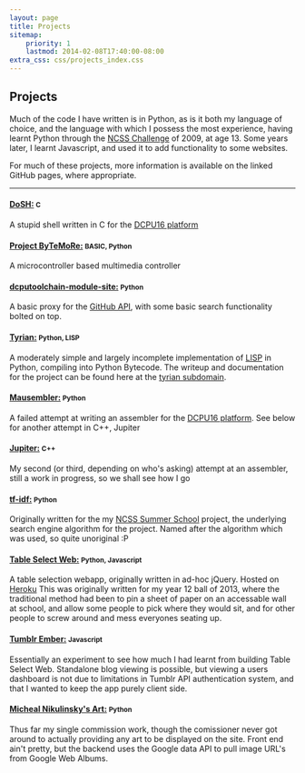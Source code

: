 ```yaml
---
layout: page
title: Projects
sitemap:
    priority: 1
    lastmod: 2014-02-08T17:40:00-08:00
extra_css: css/projects_index.css
---
```


## Projects

Much of the code I have written is in Python, as is it both my language of choice, and the language with which I possess the most experience, having learnt Python through the [NCSS Challenge](https://groklearning.com/challenge/) of 2009, at age 13. Some years later, I learnt Javascript, and used it to add functionality to some websites.

For much of these projects, more information is available on the linked GitHub pages, where appropriate.

---

#### [DoSH:](https://github.com/Mause/DoSH) <small>C</small>
A stupid shell written in C for the [DCPU16 platform](http://dcpu.com/)

#### [Project ByTeMoRe:](bytemore) <small>BASIC, Python</small>
A microcontroller based multimedia controller

#### [dcputoolchain-module-site:](http://github.com/Mause/dcputoolchain-module-site) <small>Python</small>
A basic proxy for the [GitHub API](http://developer.github.com/), with some basic search functionality bolted on top.

#### [Tyrian:](https://github.com/Mause/tyrian) <small>Python, LISP</small>
A moderately simple and largely incomplete implementation of [LISP](http://en.wikipedia.org/wiki/Lisp_(programming_language)) in Python, compiling into Python Bytecode. The writeup and documentation for the project can be found here at the [tyrian subdomain](http://tyrian.mause.me/).

#### [Mausembler:](https://github.com/Mause/mausemblr) <small>Python</small>
A failed attempt at writing an assembler for the [DCPU16 platform](http://dcpu.com). See below for another attempt in C++, Jupiter

#### [Jupiter:](https://github.com/Mause/jupiter) <small>C++</small>
My second (or third, depending on who's asking) attempt at an assembler, still a work in progress, so we shall see how I go

#### [tf-idf:](https://github.com/Mause/tf-idf) <small>Python</small>
Originally written for the my [NCSS Summer School](http://www.ncss.edu.au/summer_school/index.html) project, the underlying search engine algorithm for the project.
Named after the algorithm which was used, so quite unoriginal :P

#### [Table Select Web:](https://github.com/Mause/table_select_web) <small>Python, Javascript</small>
A table selection webapp, originally written in ad-hoc jQuery. Hosted on [Heroku](http://ball.mause.me)
This was originally written for my year 12 ball of 2013, where the traditional method had been to pin a sheet of paper on an accessable wall at school, and allow some people to pick where they would sit, and for other people to screw around and mess everyones seating up.

#### [Tumblr Ember:](https://github.com/Mause/tumblr-ember) <small>Javascript</small>
Essentially an experiment to see how much I had learnt from building Table Select Web.
Standalone blog viewing is possible, but viewing a users dashboard is not due to limitations in Tumblr API authentication system, and that I wanted to keep the app purely client side.

#### [Micheal Nikulinsky's Art:](http://www.michealnikulinsky.com/) <small>Python</small>
Thus far my single commission work, though the comissioner never got around to actually providing any art to be displayed on the site.
Front end ain't pretty, but the backend uses the Google data API to pull image URL's from Google Web Albums.
